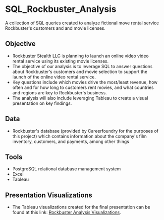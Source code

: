 # SQL_Rockbuster_Analysis
A collection of SQL queries created to analyze fictional move rental service Rockbuster's customers and and movie licenses. 

## Objective 
- Rockbuster Stealth LLC is planning to launch an online video video rental service using its existing movie licenses.
- The objective of our analysis is to leverage SQL to answer questions about Rockbuster's customers and movie selection to support the launch of the online video rental service.
- Key questions include which movies drive the most/least revenue, how often and for how long to customers rent movies, and what countries and regions are key to Rockbuster's business.
- The analysis will also include leveraging Tableau to create a visual presentation on key findings. 

## Data 
- Rockbuster's database (provided by Careerfoundry for the purposes of this project) which contains information about the company's film inventory,
  customers, and payments, among other things

## Tools 
- PostgreSQL relational database management system
- Excel
- Tableau

## Presentation Visualizations
- The Tableau visualizations created for the final presentation can be found at this link: [Rockbuster Analysis Visualizations](https://public.tableau.com/views/RockbusterAnalysisVisualizations/CustomerCountbyRegion?:language=en-US&:display_count=n&:origin=viz_share_link). 
